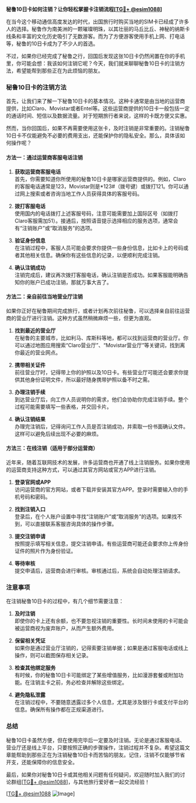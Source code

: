 **秘鲁10日卡如何注销？让你轻松掌握卡注销流程[[TG💪+ @esim1088](https://t.me/s/esim1088)]**

在当今这个移动通信高度发达的时代，出国旅行时购买当地的SIM卡已经成了许多人的选择。秘鲁作为南美洲的一颗璀璨明珠，以其壮丽的马丘比丘、神秘的纳斯卡线条和丰富的文化历史吸引了无数游客。而为了方便游客使用手机上网、打电话等，秘鲁的10日卡成为了不少人的首选。

不过，如果你已经完成了秘鲁之行，回国后发现这张10日卡仍然闲置在你的手机里，你可能会想：我该如何注销它呢？今天，我们就来聊聊秘鲁10日卡的注销方法，希望能帮到那些正在为此烦恼的朋友。

### 秘鲁10日卡的注销方法

首先，让我们来了解一下秘鲁10日卡的基本情况。这种卡通常是由当地的运营商提供，比如Claro、Movistar或者Entel等。这些运营商提供的10日卡一般包括一定的通话时间、短信以及数据流量。对于短期旅行者来说，这样的卡既方便又实惠。

然而，当你回国后，如果不再需要使用这张卡，及时注销是非常重要的。注销秘鲁10日卡不仅能避免不必要的费用支出，还能保护你的隐私安全。那么，具体该如何操作呢？

#### 方法一：通过运营商客服电话注销

1. **获取运营商客服电话**  
   首先，你需要知道你所使用的秘鲁10日卡是哪家运营商提供的。例如，Claro的客服电话通常是123，Movistar则是*123#（拨号键）或拨打121。你可以通过网上搜索或者咨询当地工作人员获得具体的客服号码。

2. **拨打客服电话**  
   使用国内的电话拨打上述客服号码，注意可能需要加上国际区号（如拨打Claro客服需加51）。接通后，按照语音提示选择相应的服务选项，通常会有“注销账户”或“取消服务”的选项。

3. **验证身份信息**  
   在注销过程中，客服人员可能会要求你提供一些身份信息，比如卡上的号码或者其他相关信息。确保你有这些信息的记录，以便顺利完成注销。

4. **确认注销成功**  
   注销完成后，建议再次拨打客服电话，确认注销是否成功。如果客服能明确告知你的账户已成功注销，那就万事大吉了。

#### 方法二：亲自前往当地营业厅注销

如果你正好在秘鲁期间完成旅行，或者计划再次前往秘鲁，可以选择亲自前往运营商的营业厅进行注销。这种方式虽然稍微麻烦一些，但更为直观。

1. **找到最近的营业厅**  
   在秘鲁的主要城市，比如利马、库斯科等地，都可以找到运营商的营业厅。你可以通过地图应用搜索“Claro营业厅”、“Movistar营业厅”等关键词，找到离你最近的营业网点。

2. **携带相关证件**  
   前往营业厅时，记得带上你的护照以及10日卡。有些营业厅可能还会要求你提供其他身份证明文件，所以最好随身携带护照以备不时之需。

3. **办理注销手续**  
   到达营业厅后，向工作人员说明你的需求，他们会协助你完成注销手续。整个过程可能需要填写一些表格，并交回卡片。

4. **确认注销结果**  
   办理完注销后，记得询问工作人员是否注销成功，并索取一份书面确认文件。这样可以避免后续出现不必要的麻烦。

#### 方法三：在线注销（适用于部分运营商）

近年来，随着互联网技术的发展，许多运营商也开通了线上注销服务。如果你使用的运营商支持这种方式，可以通过其官方网站或官方APP进行注销。

1. **登录官网或APP**  
   访问运营商的官方网站，或者下载并安装其官方APP。登录时需要输入你的手机号码和密码。

2. **找到注销入口**  
   登录后，在个人账户设置中寻找“注销账户”或“取消服务”的选项。如果找不到，可以直接联系客服咨询具体的操作步骤。

3. **提交注销申请**  
   按照提示填写相关信息，提交注销申请。有些运营商可能还会要求你上传身份证件的照片作为身份验证。

4. **等待审核**  
   提交申请后，运营商会进行审核。审核通过后，系统会自动处理注销请求。

### 注意事项

在注销秘鲁10日卡的过程中，有几个细节需要注意：

1. **及时注销**  
   即使你的卡上还有余额，也不要忽视注销的重要性。长时间未使用的卡可能会被运营商视为废弃账户，从而产生额外费用。

2. **保留相关凭证**  
   如果你是通过营业厅注销的，记得索要注销单据；如果是通过客服电话或线上操作，则可以截图保存相关记录。

3. **检查其他绑定服务**  
   有时候，你的秘鲁10日卡可能绑定了某些增值服务，比如漫游套餐或附加功能。在注销主卡之前，务必检查并解除这些绑定。

4. **避免隐私泄露**  
   在注销过程中，不要随意透露过多个人信息，尤其是涉及银行卡或支付平台的信息。确保所有操作都在正规渠道进行。

### 总结

秘鲁10日卡虽然方便，但在使用完毕后一定要及时注销。无论是通过客服电话、营业厅还是线上平台，只要按照正确的步骤操作，注销过程并不复杂。希望这篇文章能帮助到那些正在为注销秘鲁10日卡而苦恼的朋友。记住，注销不仅能够节省开支，还能保障你的信息安全。

最后，如果你对秘鲁10日卡或其他相关问题有任何疑问，欢迎随时加入我们的讨论群组[[TG💪+ @esim1088](https://t.me/s/esim1088)]，与其他旅行爱好者一起交流经验！

[[TG💪+ @esim1088](https://t.me/s/esim1088) ![Image](https://i.postimg.cc/4NQfJmqS/Snipaste-2025-05-13-00-14-12.png)]